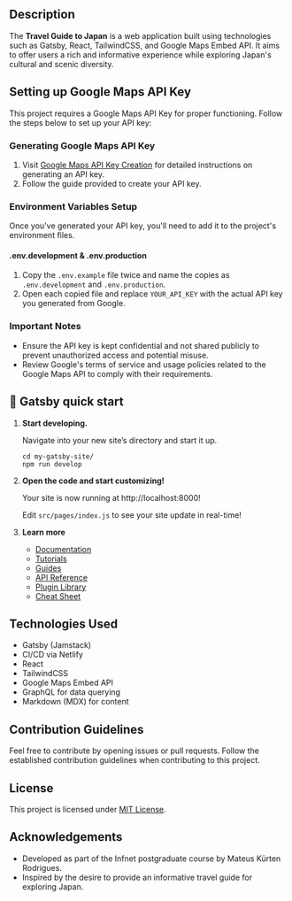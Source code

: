 ## Description

The **Travel Guide to Japan** is a web application built using technologies such as Gatsby, React, TailwindCSS, and Google Maps Embed API. It aims to offer users a rich and informative experience while exploring Japan's cultural and scenic diversity.

## Setting up Google Maps API Key

This project requires a Google Maps API Key for proper functioning. Follow the steps below to set up your API key:

### Generating Google Maps API Key

1. Visit [Google Maps API Key Creation](https://developers.google.com/maps/documentation/javascript/get-api-key?hl=pt-br#create-api-keys) for detailed instructions on generating an API key.
2. Follow the guide provided to create your API key.

### Environment Variables Setup

Once you've generated your API key, you'll need to add it to the project's environment files.

#### .env.development & .env.production

1. Copy the `.env.example` file twice and name the copies as `.env.development` and `.env.production`.
2. Open each copied file and replace `YOUR_API_KEY` with the actual API key you generated from Google.

### Important Notes

- Ensure the API key is kept confidential and not shared publicly to prevent unauthorized access and potential misuse.
- Review Google's terms of service and usage policies related to the Google Maps API to comply with their requirements.

## 🚀 Gatsby quick start

1.  **Start developing.**

    Navigate into your new site’s directory and start it up.

    ```shell
    cd my-gatsby-site/
    npm run develop
    ```

2.  **Open the code and start customizing!**

    Your site is now running at http://localhost:8000!

    Edit `src/pages/index.js` to see your site update in real-time!

3.  **Learn more**

    - [Documentation](https://www.gatsbyjs.com/docs/?utm_source=starter&utm_medium=readme&utm_campaign=minimal-starter)
    - [Tutorials](https://www.gatsbyjs.com/docs/tutorial/?utm_source=starter&utm_medium=readme&utm_campaign=minimal-starter)
    - [Guides](https://www.gatsbyjs.com/docs/how-to/?utm_source=starter&utm_medium=readme&utm_campaign=minimal-starter)
    - [API Reference](https://www.gatsbyjs.com/docs/api-reference/?utm_source=starter&utm_medium=readme&utm_campaign=minimal-starter)
    - [Plugin Library](https://www.gatsbyjs.com/plugins?utm_source=starter&utm_medium=readme&utm_campaign=minimal-starter)
    - [Cheat Sheet](https://www.gatsbyjs.com/docs/cheat-sheet/?utm_source=starter&utm_medium=readme&utm_campaign=minimal-starter)

## Technologies Used

- Gatsby (Jamstack)
- CI/CD via Netlify
- React
- TailwindCSS
- Google Maps Embed API
- GraphQL for data querying
- Markdown (MDX) for content

## Contribution Guidelines

Feel free to contribute by opening issues or pull requests. Follow the established contribution guidelines when contributing to this project.

## License

This project is licensed under [MIT License](LICENSE).

## Acknowledgements

- Developed as part of the Infnet postgraduate course by Mateus Kürten Rodrigues.
- Inspired by the desire to provide an informative travel guide for exploring Japan.